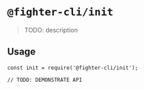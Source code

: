 # `@fighter-cli/init`

> TODO: description

## Usage

```
const init = require('@fighter-cli/init');

// TODO: DEMONSTRATE API
```
